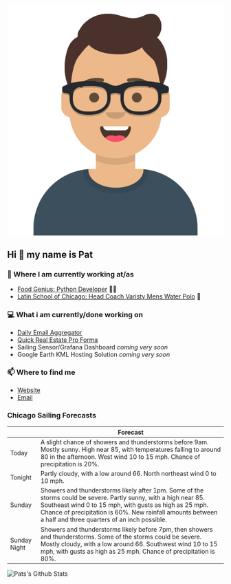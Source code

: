 [![Social banner for p-j-falconer](https://raw.githubusercontent.com/P-J-FALCONER/P-J-FALCONER/master/assets/avataaars.svg)](https://patfalconer.com/)
## Hi :wave: my name is Pat

### 💼 Where I am currently working at/as
- [Food Genius: Python Developer](https://getfoodgenius.com/) 🍔🐍
- [Latin School of Chicago: Head Coach Varisty Mens Water Polo](https://www.latinschool.org/) 🤽


### 💻 What i am currently/done working on
 - [Daily Email Aggregator](https://github.com/P-J-FALCONER/dott_daily_mail)
 - [Quick Real Estate Pro Forma](https://github.com/P-J-FALCONER/henry)
 - Sailing Sensor/Grafana Dashboard *coming very soon*
 - Google Earth KML Hosting Solution *coming very soon*

### 📫 Where to find me
 - [Website](https://patfalconer.com/)
 - [Email](mailto:patrick.j.falconer@gmail.com)


### Chicago Sailing Forecasts
|   | Forecast  |
|---|---|
| Today | A slight chance of showers and thunderstorms before 9am. Mostly sunny. High near 85, with temperatures falling to around 80 in the afternoon. West wind 10 to 15 mph. Chance of precipitation is 20%. |
| Tonight | Partly cloudy, with a low around 66. North northeast wind 0 to 10 mph. |
| Sunday | Showers and thunderstorms likely after 1pm. Some of the storms could be severe. Partly sunny, with a high near 85. Southeast wind 0 to 15 mph, with gusts as high as 25 mph. Chance of precipitation is 60%. New rainfall amounts between a half and three quarters of an inch possible. |
| Sunday Night | Showers and thunderstorms likely before 7pm, then showers and thunderstorms. Some of the storms could be severe. Mostly cloudy, with a low around 66. Southwest wind 10 to 15 mph, with gusts as high as 25 mph. Chance of precipitation is 80%. |

![Pats's Github Stats](https://github-readme-stats.vercel.app/api?username=p-j-falconer&show_icons=true&theme=radical)
